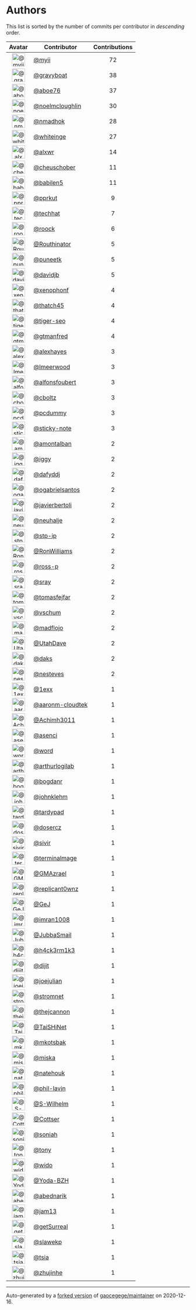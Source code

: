 # Authors

This list is sorted by the number of commits per contributor in _descending_ order.

Avatar|Contributor|Contributions
:-:|---|:-:
<img class='float-left rounded-1' src='https://avatars2.githubusercontent.com/u/10231489?v=4' width='36' height='36' alt='@myii'>|[@myii](https://github.com/myii)|72
<img class='float-left rounded-1' src='https://avatars2.githubusercontent.com/u/1396878?v=4' width='36' height='36' alt='@gravyboat'>|[@gravyboat](https://github.com/gravyboat)|38
<img class='float-left rounded-1' src='https://avatars0.githubusercontent.com/u/1800660?v=4' width='36' height='36' alt='@aboe76'>|[@aboe76](https://github.com/aboe76)|37
<img class='float-left rounded-1' src='https://avatars1.githubusercontent.com/u/13322818?v=4' width='36' height='36' alt='@noelmcloughlin'>|[@noelmcloughlin](https://github.com/noelmcloughlin)|30
<img class='float-left rounded-1' src='https://avatars0.githubusercontent.com/u/3374962?v=4' width='36' height='36' alt='@nmadhok'>|[@nmadhok](https://github.com/nmadhok)|28
<img class='float-left rounded-1' src='https://avatars2.githubusercontent.com/u/91293?v=4' width='36' height='36' alt='@whiteinge'>|[@whiteinge](https://github.com/whiteinge)|27
<img class='float-left rounded-1' src='https://avatars0.githubusercontent.com/u/1920805?v=4' width='36' height='36' alt='@alxwr'>|[@alxwr](https://github.com/alxwr)|14
<img class='float-left rounded-1' src='https://avatars1.githubusercontent.com/u/1184479?v=4' width='36' height='36' alt='@cheuschober'>|[@cheuschober](https://github.com/cheuschober)|11
<img class='float-left rounded-1' src='https://avatars1.githubusercontent.com/u/117961?v=4' width='36' height='36' alt='@babilen5'>|[@babilen5](https://github.com/babilen5)|11
<img class='float-left rounded-1' src='https://avatars2.githubusercontent.com/u/56635?v=4' width='36' height='36' alt='@pprkut'>|[@pprkut](https://github.com/pprkut)|9
<img class='float-left rounded-1' src='https://avatars1.githubusercontent.com/u/287147?v=4' width='36' height='36' alt='@techhat'>|[@techhat](https://github.com/techhat)|7
<img class='float-left rounded-1' src='https://avatars1.githubusercontent.com/u/533172?v=4' width='36' height='36' alt='@roock'>|[@roock](https://github.com/roock)|6
<img class='float-left rounded-1' src='https://avatars0.githubusercontent.com/u/727535?v=4' width='36' height='36' alt='@Routhinator'>|[@Routhinator](https://github.com/Routhinator)|5
<img class='float-left rounded-1' src='https://avatars1.githubusercontent.com/u/528061?v=4' width='36' height='36' alt='@puneetk'>|[@puneetk](https://github.com/puneetk)|5
<img class='float-left rounded-1' src='https://avatars0.githubusercontent.com/u/1002811?v=4' width='36' height='36' alt='@davidjb'>|[@davidjb](https://github.com/davidjb)|5
<img class='float-left rounded-1' src='https://avatars0.githubusercontent.com/u/7139195?v=4' width='36' height='36' alt='@xenophonf'>|[@xenophonf](https://github.com/xenophonf)|4
<img class='float-left rounded-1' src='https://avatars0.githubusercontent.com/u/507599?v=4' width='36' height='36' alt='@thatch45'>|[@thatch45](https://github.com/thatch45)|4
<img class='float-left rounded-1' src='https://avatars3.githubusercontent.com/u/398720?v=4' width='36' height='36' alt='@tiger-seo'>|[@tiger-seo](https://github.com/tiger-seo)|4
<img class='float-left rounded-1' src='https://avatars0.githubusercontent.com/u/732321?v=4' width='36' height='36' alt='@gtmanfred'>|[@gtmanfred](https://github.com/gtmanfred)|4
<img class='float-left rounded-1' src='https://avatars2.githubusercontent.com/u/142916?v=4' width='36' height='36' alt='@alexhayes'>|[@alexhayes](https://github.com/alexhayes)|3
<img class='float-left rounded-1' src='https://avatars3.githubusercontent.com/u/6085575?v=4' width='36' height='36' alt='@lmeerwood'>|[@lmeerwood](https://github.com/lmeerwood)|3
<img class='float-left rounded-1' src='https://avatars3.githubusercontent.com/u/2804767?v=4' width='36' height='36' alt='@alfonsfoubert'>|[@alfonsfoubert](https://github.com/alfonsfoubert)|3
<img class='float-left rounded-1' src='https://avatars0.githubusercontent.com/u/146882?v=4' width='36' height='36' alt='@cboltz'>|[@cboltz](https://github.com/cboltz)|3
<img class='float-left rounded-1' src='https://avatars2.githubusercontent.com/u/358074?v=4' width='36' height='36' alt='@pcdummy'>|[@pcdummy](https://github.com/pcdummy)|3
<img class='float-left rounded-1' src='https://avatars0.githubusercontent.com/u/46799934?v=4' width='36' height='36' alt='@sticky-note'>|[@sticky-note](https://github.com/sticky-note)|3
<img class='float-left rounded-1' src='https://avatars2.githubusercontent.com/u/941928?v=4' width='36' height='36' alt='@amontalban'>|[@amontalban](https://github.com/amontalban)|2
<img class='float-left rounded-1' src='https://avatars1.githubusercontent.com/u/20441?v=4' width='36' height='36' alt='@iggy'>|[@iggy](https://github.com/iggy)|2
<img class='float-left rounded-1' src='https://avatars2.githubusercontent.com/u/4195158?v=4' width='36' height='36' alt='@dafyddj'>|[@dafyddj](https://github.com/dafyddj)|2
<img class='float-left rounded-1' src='https://avatars2.githubusercontent.com/u/5789536?v=4' width='36' height='36' alt='@ogabrielsantos'>|[@ogabrielsantos](https://github.com/ogabrielsantos)|2
<img class='float-left rounded-1' src='https://avatars2.githubusercontent.com/u/242396?v=4' width='36' height='36' alt='@javierbertoli'>|[@javierbertoli](https://github.com/javierbertoli)|2
<img class='float-left rounded-1' src='https://avatars2.githubusercontent.com/u/3842066?v=4' width='36' height='36' alt='@neuhalje'>|[@neuhalje](https://github.com/neuhalje)|2
<img class='float-left rounded-1' src='https://avatars2.githubusercontent.com/u/3768412?v=4' width='36' height='36' alt='@stp-ip'>|[@stp-ip](https://github.com/stp-ip)|2
<img class='float-left rounded-1' src='https://avatars1.githubusercontent.com/u/2753036?v=4' width='36' height='36' alt='@RonWilliams'>|[@RonWilliams](https://github.com/RonWilliams)|2
<img class='float-left rounded-1' src='https://avatars0.githubusercontent.com/u/4956475?v=4' width='36' height='36' alt='@ross-p'>|[@ross-p](https://github.com/ross-p)|2
<img class='float-left rounded-1' src='https://avatars0.githubusercontent.com/u/1809538?v=4' width='36' height='36' alt='@sray'>|[@sray](https://github.com/sray)|2
<img class='float-left rounded-1' src='https://avatars0.githubusercontent.com/u/642928?v=4' width='36' height='36' alt='@tomasfejfar'>|[@tomasfejfar](https://github.com/tomasfejfar)|2
<img class='float-left rounded-1' src='https://avatars1.githubusercontent.com/u/1482937?v=4' width='36' height='36' alt='@vschum'>|[@vschum](https://github.com/vschum)|2
<img class='float-left rounded-1' src='https://avatars3.githubusercontent.com/u/1731256?v=4' width='36' height='36' alt='@madflojo'>|[@madflojo](https://github.com/madflojo)|2
<img class='float-left rounded-1' src='https://avatars0.githubusercontent.com/u/306240?v=4' width='36' height='36' alt='@UtahDave'>|[@UtahDave](https://github.com/UtahDave)|2
<img class='float-left rounded-1' src='https://avatars3.githubusercontent.com/u/52996?v=4' width='36' height='36' alt='@daks'>|[@daks](https://github.com/daks)|2
<img class='float-left rounded-1' src='https://avatars3.githubusercontent.com/u/3833337?v=4' width='36' height='36' alt='@nesteves'>|[@nesteves](https://github.com/nesteves)|2
<img class='float-left rounded-1' src='https://avatars1.githubusercontent.com/u/4608417?v=4' width='36' height='36' alt='@1exx'>|[@1exx](https://github.com/1exx)|1
<img class='float-left rounded-1' src='https://avatars2.githubusercontent.com/u/11548856?v=4' width='36' height='36' alt='@aaronm-cloudtek'>|[@aaronm-cloudtek](https://github.com/aaronm-cloudtek)|1
<img class='float-left rounded-1' src='https://avatars3.githubusercontent.com/u/479001?v=4' width='36' height='36' alt='@Achimh3011'>|[@Achimh3011](https://github.com/Achimh3011)|1
<img class='float-left rounded-1' src='https://avatars1.githubusercontent.com/u/762280?v=4' width='36' height='36' alt='@asenci'>|[@asenci](https://github.com/asenci)|1
<img class='float-left rounded-1' src='https://avatars3.githubusercontent.com/u/330045?v=4' width='36' height='36' alt='@word'>|[@word](https://github.com/word)|1
<img class='float-left rounded-1' src='https://avatars0.githubusercontent.com/u/445200?v=4' width='36' height='36' alt='@arthurlogilab'>|[@arthurlogilab](https://github.com/arthurlogilab)|1
<img class='float-left rounded-1' src='https://avatars2.githubusercontent.com/u/1079875?v=4' width='36' height='36' alt='@bogdanr'>|[@bogdanr](https://github.com/bogdanr)|1
<img class='float-left rounded-1' src='https://avatars1.githubusercontent.com/u/218060?v=4' width='36' height='36' alt='@johnklehm'>|[@johnklehm](https://github.com/johnklehm)|1
<img class='float-left rounded-1' src='https://avatars3.githubusercontent.com/u/6368493?v=4' width='36' height='36' alt='@tardypad'>|[@tardypad](https://github.com/tardypad)|1
<img class='float-left rounded-1' src='https://avatars1.githubusercontent.com/u/1196632?v=4' width='36' height='36' alt='@dosercz'>|[@dosercz](https://github.com/dosercz)|1
<img class='float-left rounded-1' src='https://avatars1.githubusercontent.com/u/7666055?v=4' width='36' height='36' alt='@sivir'>|[@sivir](https://github.com/sivir)|1
<img class='float-left rounded-1' src='https://avatars1.githubusercontent.com/u/328598?v=4' width='36' height='36' alt='@terminalmage'>|[@terminalmage](https://github.com/terminalmage)|1
<img class='float-left rounded-1' src='https://avatars0.githubusercontent.com/u/2205993?v=4' width='36' height='36' alt='@GMAzrael'>|[@GMAzrael](https://github.com/GMAzrael)|1
<img class='float-left rounded-1' src='https://avatars3.githubusercontent.com/u/337608?v=4' width='36' height='36' alt='@replicant0wnz'>|[@replicant0wnz](https://github.com/replicant0wnz)|1
<img class='float-left rounded-1' src='https://avatars1.githubusercontent.com/u/418769?v=4' width='36' height='36' alt='@GeJ'>|[@GeJ](https://github.com/GeJ)|1
<img class='float-left rounded-1' src='https://avatars0.githubusercontent.com/u/94157?v=4' width='36' height='36' alt='@imran1008'>|[@imran1008](https://github.com/imran1008)|1
<img class='float-left rounded-1' src='https://avatars1.githubusercontent.com/u/2150143?v=4' width='36' height='36' alt='@JubbaSmail'>|[@JubbaSmail](https://github.com/JubbaSmail)|1
<img class='float-left rounded-1' src='https://avatars2.githubusercontent.com/u/34903?v=4' width='36' height='36' alt='@h4ck3rm1k3'>|[@h4ck3rm1k3](https://github.com/h4ck3rm1k3)|1
<img class='float-left rounded-1' src='https://avatars3.githubusercontent.com/u/667455?v=4' width='36' height='36' alt='@dijit'>|[@dijit](https://github.com/dijit)|1
<img class='float-left rounded-1' src='https://avatars2.githubusercontent.com/u/952828?v=4' width='36' height='36' alt='@joejulian'>|[@joejulian](https://github.com/joejulian)|1
<img class='float-left rounded-1' src='https://avatars3.githubusercontent.com/u/668449?v=4' width='36' height='36' alt='@stromnet'>|[@stromnet](https://github.com/stromnet)|1
<img class='float-left rounded-1' src='https://avatars0.githubusercontent.com/u/3956745?v=4' width='36' height='36' alt='@thejcannon'>|[@thejcannon](https://github.com/thejcannon)|1
<img class='float-left rounded-1' src='https://avatars0.githubusercontent.com/u/6354880?v=4' width='36' height='36' alt='@TaiSHiNet'>|[@TaiSHiNet](https://github.com/TaiSHiNet)|1
<img class='float-left rounded-1' src='https://avatars2.githubusercontent.com/u/296523?v=4' width='36' height='36' alt='@mkotsbak'>|[@mkotsbak](https://github.com/mkotsbak)|1
<img class='float-left rounded-1' src='https://avatars0.githubusercontent.com/u/188214?v=4' width='36' height='36' alt='@miska'>|[@miska](https://github.com/miska)|1
<img class='float-left rounded-1' src='https://avatars3.githubusercontent.com/u/805439?v=4' width='36' height='36' alt='@natehouk'>|[@natehouk](https://github.com/natehouk)|1
<img class='float-left rounded-1' src='https://avatars2.githubusercontent.com/u/804806?v=4' width='36' height='36' alt='@phil-lavin'>|[@phil-lavin](https://github.com/phil-lavin)|1
<img class='float-left rounded-1' src='https://avatars2.githubusercontent.com/u/22398368?v=4' width='36' height='36' alt='@S-Wilhelm'>|[@S-Wilhelm](https://github.com/S-Wilhelm)|1
<img class='float-left rounded-1' src='https://avatars2.githubusercontent.com/u/327943?v=4' width='36' height='36' alt='@Cottser'>|[@Cottser](https://github.com/Cottser)|1
<img class='float-left rounded-1' src='https://avatars2.githubusercontent.com/u/56102?v=4' width='36' height='36' alt='@soniah'>|[@soniah](https://github.com/soniah)|1
<img class='float-left rounded-1' src='https://avatars0.githubusercontent.com/u/26336?v=4' width='36' height='36' alt='@tony'>|[@tony](https://github.com/tony)|1
<img class='float-left rounded-1' src='https://avatars2.githubusercontent.com/u/326786?v=4' width='36' height='36' alt='@wido'>|[@wido](https://github.com/wido)|1
<img class='float-left rounded-1' src='https://avatars0.githubusercontent.com/u/751889?v=4' width='36' height='36' alt='@Yoda-BZH'>|[@Yoda-BZH](https://github.com/Yoda-BZH)|1
<img class='float-left rounded-1' src='https://avatars0.githubusercontent.com/u/228723?v=4' width='36' height='36' alt='@abednarik'>|[@abednarik](https://github.com/abednarik)|1
<img class='float-left rounded-1' src='https://avatars2.githubusercontent.com/u/546883?v=4' width='36' height='36' alt='@jam13'>|[@jam13](https://github.com/jam13)|1
<img class='float-left rounded-1' src='https://avatars3.githubusercontent.com/u/715563?v=4' width='36' height='36' alt='@getSurreal'>|[@getSurreal](https://github.com/getSurreal)|1
<img class='float-left rounded-1' src='https://avatars2.githubusercontent.com/u/1132799?v=4' width='36' height='36' alt='@slawekp'>|[@slawekp](https://github.com/slawekp)|1
<img class='float-left rounded-1' src='https://avatars0.githubusercontent.com/u/1386595?v=4' width='36' height='36' alt='@tsia'>|[@tsia](https://github.com/tsia)|1
<img class='float-left rounded-1' src='https://avatars2.githubusercontent.com/u/3351040?v=4' width='36' height='36' alt='@zhujinhe'>|[@zhujinhe](https://github.com/zhujinhe)|1

---

Auto-generated by a [forked version](https://github.com/myii/maintainer) of [gaocegege/maintainer](https://github.com/gaocegege/maintainer) on 2020-12-16.
